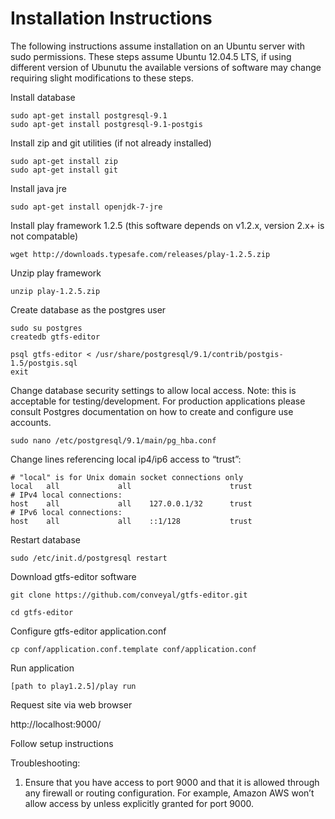 Installation Instructions
=========================

The following instructions assume installation on an Ubuntu server with sudo permissions. These steps assume Ubuntu 12.04.5 LTS, if using different version of Ubunutu the available versions of software may change requiring slight modifications to these steps. 

Install database

	sudo apt-get install postgresql-9.1
	sudo apt-get install postgresql-9.1-postgis

	
Install zip and git utilities (if not already installed)

	sudo apt-get install zip
	sudo apt-get install git


Install java jre

	sudo apt-get install openjdk-7-jre


Install play framework 1.2.5 (this software depends on v1.2.x, version 2.x+ is not compatable)

	wget http://downloads.typesafe.com/releases/play-1.2.5.zip


Unzip play framework

	unzip play-1.2.5.zip


Create database as the postgres user

	sudo su postgres
	createdb gtfs-editor 

	psql gtfs-editor < /usr/share/postgresql/9.1/contrib/postgis-1.5/postgis.sql
	exit


Change database security settings to allow local access. Note: this is acceptable for testing/development. For production applications please consult Postgres documentation on how to create and configure use accounts.

	sudo nano /etc/postgresql/9.1/main/pg_hba.conf


Change lines referencing local ip4/ip6 access to “trust”:

	# "local" is for Unix domain socket connections only
	local   all             all                      trust
	# IPv4 local connections:
	host    all             all    127.0.0.1/32      trust
	# IPv6 local connections:
	host    all             all    ::1/128           trust


Restart database 

	sudo /etc/init.d/postgresql restart


Download gtfs-editor software

	git clone https://github.com/conveyal/gtfs-editor.git

	cd gtfs-editor


Configure gtfs-editor application.conf
	
	cp conf/application.conf.template conf/application.conf


Run application

	[path to play1.2.5]/play run 


Request site via web browser

http://localhost:9000/


Follow setup instructions 

Troubleshooting: 

1) Ensure that you have access to port 9000 and that it is allowed through any firewall or routing configuration. For example, Amazon AWS won’t allow access by unless explicitly granted for port 9000.


